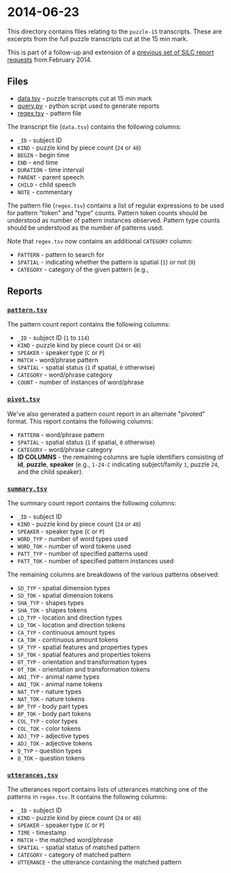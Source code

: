 # 2014-06-23 

This directory contains files relating to the `puzzle-15` transcripts.  These
are excerpts from the full puzzle transcripts cut at the 15 min mark.

This is part of a follow-up and extension of a [previous set of SILC report
requests](https://github.com/joyrexus/silc/tree/master/reports/joanna/2014-02-28) from February 2014.


## Files

* [data.tsv](data.tsv) - puzzle transcripts cut at 15 min mark
* [query.py](query.py) - python script used to generate reports
* [regex.tsv](../../regex.tsv) - pattern file

The transcript file (`data.tsv`) contains the following columns:

* `_ID` - subject ID
* `KIND` - puzzle kind by piece count (`24` or `48`)
* `BEGIN` - begin time
* `END` - end time
* `DURATION` - time interval
* `PARENT` - parent speech
* `CHILD` - child speech
* `NOTE` - commentary

The pattern file (`regex.tsv`) contains a list of regular expressions to be used for pattern "token" and "type" counts. Pattern token counts should be understood as number of pattern instances observed. Pattern type counts should be understood as the number of patterns used.  

Note that `regex.tsv` now contains an additional `CATEGORY` column:

* `PATTERN` - pattern to search for
* `SPATIAL` - indicating whether the pattern is spatial (`1`) or not (`0`)
* `CATEGORY` - category of the given pattern (e.g., 


## Reports

### [`pattern.tsv`](pattern.tsv)

The pattern count report contains the following columns:

* `_ID` - subject ID (`1` to `114`)
* `KIND` - puzzle kind by piece count (`24` or `48`)
* `SPEAKER` - speaker type (`C` or `P`)
* `MATCH` - word/phrase pattern
* `SPATIAL` - spatial status (`1` if spatial, `0` otherwise)
* `CATEGORY` - word/phrase category
* `COUNT` - number of instances of word/phrase


### [`pivot.tsv`](pivot.tsv)

We've also generated a pattern count report in an alternate "pivoted"
format.  This report contains the following columns:

* `PATTERN` - word/phrase pattern
* `SPATIAL` - spatial status (`1` if spatial, `0` otherwise)
* `CATEGORY` - word/phrase category
* **ID COLUMNS** - the remaining columns are tuple identifiers consisting of
  **id**, **puzzle**, **speaker** (e.g., `1-24-C` indicating subject/family
  `1`, puzzle `24`, and the child speaker).


### [`summary.tsv`](summary.tsv)

The summary count report contains the following columns:

* `_ID` - subject ID
* `KIND` - puzzle kind by piece count (`24` or `48`)
* `SPEAKER` - speaker type (`C` or `P`)
* `WORD_TYP` - number of word types used
* `WORD_TOK` - number of word tokens used
* `PATT_TYP` - number of specified patterns used
* `PATT_TOK` - number of specified pattern instances used

The remaining columns are breakdowns of the various patterns observed:

* `SD_TYP` - spatial dimension types
* `SD_TOK` - spatial dimension tokens
* `SHA_TYP` - shapes types
* `SHA_TOK` - shapes tokens
* `LD_TYP` - location and direction types
* `LD_TOK` - location and direction tokens
* `CA_TYP` - continuous amount types
* `CA_TOK` - continuous amount tokens
* `SF_TYP` - spatial features and properties types
* `SF_TOK` - spatial features and properties tokens
* `OT_TYP` - orientation and transformation types
* `OT_TOK` - orientation and transformation tokens
* `ANI_TYP` - animal name types
* `ANI_TOK` - animal name tokens
* `NAT_TYP` - nature types
* `NAT_TOK` - nature tokens
* `BP_TYP` - body part types
* `BP_TOK` - body part tokens
* `COL_TYP` - color types
* `COL_TOK` - color tokens
* `ADJ_TYP` - adjective types
* `ADJ_TOK` - adjective tokens
* `Q_TYP` - question types
* `Q_TOK` - question tokens


### [`utterances.tsv`](utterances.tsv)

The utterances report contains lists of utterances matching one of the
patterns in `regex.tsv`.  It contains the following columns:

* `_ID` - subject ID
* `KIND` - puzzle kind by piece count (`24` or `48`)
* `SPEAKER` - speaker type (`C` or `P`)
* `TIME` - timestamp
* `MATCH` - the matched word/phrase
* `SPATIAL` - spatial status of matched pattern
* `CATEGORY` - category of matched pattern
* `UTTERANCE` - the utterance containing the matched pattern
